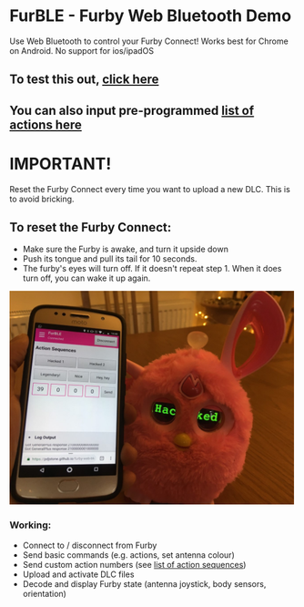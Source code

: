 # FurBLE - Furby Web Bluetooth Demo
Use Web Bluetooth to control your Furby Connect! Works best for Chrome on Android. No support for ios/ipadOS

## To test this out, [click here](https://bunsoootchi.github.io/furble/furble.html)
## You can also input pre-programmed [list of actions here](https://github.com/Jeija/bluefluff/blob/master/doc/actionlist.md)

# IMPORTANT!
Reset the Furby Connect every time you want to upload a new DLC. This is to avoid bricking.
## To reset the Furby Connect:
- Make sure the Furby is awake, and turn it upside down
- Push its tongue and pull its tail for 10 seconds.
- The furby's eyes will turn off. If it doesn't repeat step 1. When it does turn off, you can wake it up again.

<img src="images/furby1.jpg" width="500">

### Working:
- Connect to / disconnect from Furby
- Send basic commands (e.g. actions, set antenna colour)
- Send custom action numbers (see [list of action sequences](https://github.com/Jeija/bluefluff/blob/master/doc/actions.md))
- Upload and activate DLC files
- Decode and display Furby state (antenna joystick, body sensors, orientation)
